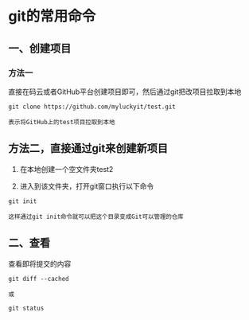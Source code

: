 # git的常用命令

## 一、创建项目

### 方法一

直接在码云或者GitHub平台创建项目即可，然后通过git把改项目拉取到本地

```
git clone https://github.com/myluckyit/test.git

表示将GitHub上的test项目拉取到本地
```

## 方法二，直接通过git来创建新项目

1. 在本地创建一个空文件夹test2

2. 进入到该文件夹，打开git窗口执行以下命令
```
git init	

这样通过git init命令就可以把这个目录变成Git可以管理的仓库
``` 


## 二、查看

查看即将提交的内容

```
git diff --cached

或 

git status

```


